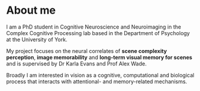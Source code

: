 # About me
I am a PhD student in Cognitive Neuroscience and Neuroimaging in the Complex Cognitive Processing lab based in the Department of Psychology at the University of York.

My project focuses on the neural correlates of **scene complexity perception**, **image memorability** and **long-term visual memory for scenes** and is supervised by Dr Karla Evans and Prof Alex Wade.

Broadly I am interested in vision as a cognitive, computational and biological process that interacts with attentional- and memory-related mechanisms.
